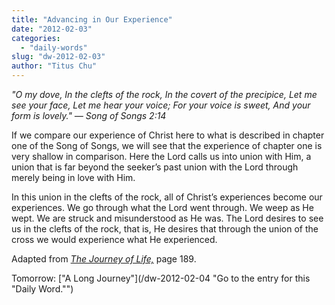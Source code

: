 ```yaml
---
title: "Advancing in Our Experience"
date: "2012-02-03"
categories: 
  - "daily-words"
slug: "dw-2012-02-03"
author: "Titus Chu"
---
```


_"O my dove, In the clefts of the rock, In the covert of the precipice, Let me see your face, Let me hear your voice; For your voice is sweet, And your form is lovely." — Song of Songs 2:14_

If we compare our experience of Christ here to what is described in chapter one of the Song of Songs, we will see that the experience of chapter one is very shallow in comparison. Here the Lord calls us into union with Him, a union that is far beyond the seeker’s past union with the Lord through merely being in love with Him.

In this union in the clefts of the rock, all of Christ’s experiences become our experiences. We go through what the Lord went through. We weep as He wept. We are struck and misunderstood as He was. The Lord desires to see us in the clefts of the rock, that is, He desires that through the union of the cross we would experience what He experienced.

Adapted from _[The Journey of Life,](/book-journey "Go to the listing for this book.")_ page 189.

Tomorrow: ["A Long Journey"](/dw-2012-02-04 "Go to the entry for this "Daily Word."")
